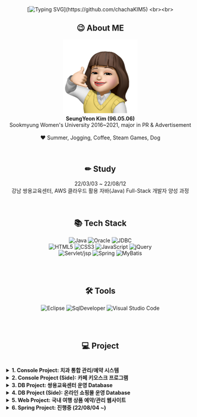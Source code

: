 <div align="center">

<br><br>
[![Typing SVG](https://readme-typing-svg.herokuapp.com?font=fira+code&color=000000&center=true&vCenter=true&lines=Hello+World%2C+I'm+SeungYeon!)](https://github.com/chachaKIM5)
<br><br>

## 😉 About ME
<img src="https://github.com/chachaKIM5/StudyNotes/blob/master/ETC/images/readmepic.png?raw=true" style="width: 200px;"><br>
<b>SeungYeon Kim (96.05.06)</b><br>
Sookmyung Women's University 2016~2021, major in PR & Advertisement
<br><br>
♥ Summer, Jogging, Coffee, Steam Games, Dog
<br><br><br>

## ✏ Study
22/03/03 ~ 22/08/12<br>
강남 쌍용교육센터, AWS 클라우드 활용 자바(Java) Full-Stack 개발자 양성 과정
<br><br><br>

## 📚 Tech Stack
![Java](https://img.shields.io/badge/java-%23ED8B00.svg?style=for-the-badge&logo=java&logoColor=white)
![Oracle](https://img.shields.io/badge/Oracle-F80000?style=for-the-badge&logo=oracle&logoColor=white)
![JDBC](https://img.shields.io/badge/JDBC-%2311AB00.svg?style=for-the-badge&logo=JDBC&logoColor=white)<br>
![HTML5](https://img.shields.io/badge/html5-%23E34F26.svg?style=for-the-badge&logo=html5&logoColor=white)
![CSS3](https://img.shields.io/badge/css3-%231572B6.svg?style=for-the-badge&logo=css3&logoColor=white)
![JavaScript](https://img.shields.io/badge/javascript-%23323330.svg?style=for-the-badge&logo=javascript&logoColor=%23F7DF1E)
![jQuery](https://img.shields.io/badge/jquery-%230769AD.svg?style=for-the-badge&logo=jquery&logoColor=white)<br>
![Servlet/jsp](https://img.shields.io/badge/Servlet/JSP-%23870000?style=for-the-badge&logo=Servlet&logoColor=white)
![Spring](https://img.shields.io/badge/spring-%236DB33F.svg?style=for-the-badge&logo=spring&logoColor=white)
![MyBatis](https://img.shields.io/badge/mybatis-%23013243.svg?style=for-the-badge&logo=mybatis&logoColor=white)

<br><br>

## 🛠 Tools
![Eclipse](https://img.shields.io/badge/Eclipse-FE7A16.svg?style=for-the-badge&logo=Eclipse&logoColor=white)
![SqlDeveloper](https://img.shields.io/badge/Sql%20Developer-white?style=for-the-badge&logo=Sql&logoColor=black)
![Visual Studio Code](https://img.shields.io/badge/Visual%20Studio%20Code-0078d7.svg?style=for-the-badge&logo=visual-studio-code&logoColor=white)

<br><br>


## 💻 Project

</div>

<br>
<details>
<summary><b>1. Console Project: 치과 통합 관리/예약 시스템</b></summary>
<div markdown="1">

<br>
<img src="https://raw.githubusercontent.com/chachaKIM5/StudyNotes/master/02.%20JAVA/src/Project/%EB%B3%91%EC%9B%90%20%ED%86%B5%ED%95%A9%EA%B4%80%EB%A6%AC%20%ED%94%84%EB%A1%9C%EA%B7%B8%EB%9E%A8/9.%20%ED%99%94%EB%A9%B4%EC%BA%A1%EC%B2%98/%EC%B4%88%EA%B8%B0%ED%99%94%EB%A9%B4/%EB%A9%94%EC%9D%B8%ED%99%94%EB%A9%B4/%EB%A9%94%EC%9D%B8%ED%99%94%EB%A9%B4.png?token=GHSAT0AAAAAABXJ7UEPMIBQVDN2IWLWDXJGYXM3R3A" style="width: 500px;"><br><br>


> 개요: JAVA 콘솔 기반, 병원 및 환자를 대상으로 전반적인 치과 업무를 다룰 수 있는 통합 프로그램 개발


<br><br>
- #### 주요 기능

구분 | 상세
:--:|--
비회원 | 회원가입, <b>로그인</b>, 비밀번호 재설정
환자 모드 | <b>병원 정보</b>, 내 진료 정보, 진료 예약, 온라인 진료 상담, <b>진료 후기 조회 및 작성</b>
관리자 모드 | 환자 진료 정보 검색 및 작성, 직원 관리, 매출액 조회, 온라인 상담 관리



- #### 진행 환경: 프로젝트 기간 12일, 인원 6명
- #### 담당 업무: 로그인, 병원 정보 및 의료진 정보 조회, 진료 후기 조회, 진료 후기 작성
<br><br>

- #### 주요 구현 화면


캡처 | 상세
:--: | --
<img src="https://raw.githubusercontent.com/chachaKIM5/StudyNotes/master/02.%20JAVA/src/Project/%EB%B3%91%EC%9B%90%20%ED%86%B5%ED%95%A9%EA%B4%80%EB%A6%AC%20%ED%94%84%EB%A1%9C%EA%B7%B8%EB%9E%A8/9.%20%ED%99%94%EB%A9%B4%EC%BA%A1%EC%B2%98/%ED%99%98%EC%9E%90/5.%20%EC%A7%84%EB%A3%8C%20%ED%9B%84%EA%B8%B0/5-2-3%20%EC%A7%84%EB%A3%8C%20%ED%9B%84%EA%B8%B0%20%EC%9E%91%EC%84%B1%20%ED%9B%84%20%EC%A1%B0%ED%9A%8C%20%EC%8B%9C%20%EB%B0%98%EC%98%81.png?token=GHSAT0AAAAAABXJ7UEPVGZZ4L6QLTTTEGE6YXM3SGQ" style="width:450px;"> | <b>진료 후기 조회</b><br>해당 치과의 의사 및 별점 목록을 확인하고 의사를 선택해 상세 후기를 조회할 수 있습니다. <br><br>[의사 목록 코드 바로가기](https://github.com/chachaKIM5/StudyNotes/blob/84e7fd25f900072903af8b3f25cd79ae5b299aab/02.%20JAVA/src/Project/%EB%B3%91%EC%9B%90%20%ED%86%B5%ED%95%A9%EA%B4%80%EB%A6%AC%20%ED%94%84%EB%A1%9C%EA%B7%B8%EB%9E%A8/7.%20%EC%86%8C%EC%8A%A4/ConsoleProjectTeam2/src/com/project/dentist/patient/review/PatientReview.java#L12) <br>[후기 조회 코드 바로가기](https://github.com/chachaKIM5/SIST_CLASS/blob/84e7fd25f900072903af8b3f25cd79ae5b299aab/02.%20JAVA/src/Project/%EB%B3%91%EC%9B%90%20%ED%86%B5%ED%95%A9%EA%B4%80%EB%A6%AC%20%ED%94%84%EB%A1%9C%EA%B7%B8%EB%9E%A8/7.%20%EC%86%8C%EC%8A%A4/ConsoleProjectTeam2/src/com/project/dentist/patient/review/PatientReview.java#L76)
<img src="https://github.com/chachaKIM5/SIST_CLASS/blob/master/02.%20JAVA/src/Project/%EB%B3%91%EC%9B%90%20%ED%86%B5%ED%95%A9%EA%B4%80%EB%A6%AC%20%ED%94%84%EB%A1%9C%EA%B7%B8%EB%9E%A8/9.%20%ED%99%94%EB%A9%B4%EC%BA%A1%EC%B2%98/%ED%99%98%EC%9E%90/5.%20%EC%A7%84%EB%A3%8C%20%ED%9B%84%EA%B8%B0/5-2-1%20%EC%A7%84%EB%A3%8C%20%ED%9B%84%EA%B8%B0%20%EC%9E%91%EC%84%B1.png?raw=true" style="width:450px;"> | <b>진료 후기 작성</b><br>진료 기록이 남아 있는 의사를 선택해 별점과 진료 후기를 작성할 수 있습니다.<br><br>[의사 선택 코드 바로가기](https://github.com/chachaKIM5/SIST_CLASS/blob/84e7fd25f900072903af8b3f25cd79ae5b299aab/02.%20JAVA/src/Project/%EB%B3%91%EC%9B%90%20%ED%86%B5%ED%95%A9%EA%B4%80%EB%A6%AC%20%ED%94%84%EB%A1%9C%EA%B7%B8%EB%9E%A8/7.%20%EC%86%8C%EC%8A%A4/ConsoleProjectTeam2/src/com/project/dentist/patient/review/PatientReview.java#L133)<br>[후기 작성 코드 바로가기](https://github.com/chachaKIM5/SIST_CLASS/blob/84e7fd25f900072903af8b3f25cd79ae5b299aab/02.%20JAVA/src/Project/%EB%B3%91%EC%9B%90%20%ED%86%B5%ED%95%A9%EA%B4%80%EB%A6%AC%20%ED%94%84%EB%A1%9C%EA%B7%B8%EB%9E%A8/7.%20%EC%86%8C%EC%8A%A4/ConsoleProjectTeam2/src/com/project/dentist/patient/review/PatientReview.java#L206)

<br><br>
- [프로젝트 요약 문서 바로가기](https://github.com/chachaKIM5/SIST_CLASS/blob/84e7fd25f900072903af8b3f25cd79ae5b299aab/02.%20JAVA/src/Project/%EB%B3%91%EC%9B%90%20%ED%86%B5%ED%95%A9%EA%B4%80%EB%A6%AC%20%ED%94%84%EB%A1%9C%EA%B7%B8%EB%9E%A8/11.%20%EC%9A%94%EC%95%BD/2%EC%A1%B0%20%EC%9A%94%EC%95%BD%20%EB%AC%B8%EC%84%9C.pdf)


<br><br><br>
</div>
</details>


<details>
<summary><b>2. Console Project (Side): 카페 키오스크 프로그램</b></summary>
<div markdown="1">

<br>
<img src="https://github.com/chachaKIM5/SIST_CLASS/blob/84e7fd25f900072903af8b3f25cd79ae5b299aab/02.%20JAVA/src/Project/%EC%B9%B4%ED%8E%98%20%ED%82%A4%EC%98%A4%EC%8A%A4%ED%81%AC/4.%20%ED%99%94%EB%A9%B4%EC%BA%A1%EC%B2%98/%EB%A9%94%EC%9D%B8%ED%99%94%EB%A9%B4.png?raw=true" style="width: 350px;"><br><br>


> 개요: JAVA 콘솔 기반, 커스텀 옵션 저장 및 빠르고 간편한 주문이 가능한 카페 키오스크·메뉴 관리 프로그램 개발


<br><br>
- #### 주요 기능

구분 | 상세
:--:|--
고객 모드 | <b>일반 주문</b>, <b>빠른 주문</b>, 장바구니
관리자 모드 | <b>관리자 암호 설정</b>, 메뉴 관리, 품절 관리, <b>판매 통계</b>



- #### 진행 환경: 프로젝트 기간 12일, 인원 3명
- #### 담당 업무: 일반 주문, 빠른 주문, 관리자 암호 설정, 판매 통계
<br><br>

- #### 주요 구현 화면


캡처 | 상세
:--: | --
<img src="https://github.com/chachaKIM5/SIST_CLASS/blob/master/ETC/images/P2-01.png?raw=true"> | <b>일반 주문</b><br>메뉴 카테고리를 고른 후 옵션(얼음량, 시럽, 샷추가, 휘핑, 토핑)을 선택, 장바구니에 담거나 커스텀 메뉴 목록에 추가할 수 있습니다.<br><br>커스텀 메뉴는 각 휴대폰 번호마다 최대 5개까지 저장됩니다. <br><br>[일반 주문 코드 바로가기](https://github.com/chachaKIM5/SIST_CLASS/blob/795d2b27c4bf87721f9c99821edf91e51a3d8ea9/02.%20JAVA/src/Project/%EC%B9%B4%ED%8E%98%20%ED%82%A4%EC%98%A4%EC%8A%A4%ED%81%AC/3.%20%EC%86%8C%EC%8A%A4/CafeProject/src/com/project/cafe/order/NormalOrder.java#L271) <br>[커스텀 메뉴 추가 코드 바로가기](https://github.com/chachaKIM5/SIST_CLASS/blob/795d2b27c4bf87721f9c99821edf91e51a3d8ea9/02.%20JAVA/src/Project/%EC%B9%B4%ED%8E%98%20%ED%82%A4%EC%98%A4%EC%8A%A4%ED%81%AC/3.%20%EC%86%8C%EC%8A%A4/CafeProject/src/com/project/cafe/order/NormalOrder.java#L540)
<img src="https://github.com/chachaKIM5/SIST_CLASS/blob/master/ETC/images/P2-02.png?raw=true"> | <b>빠른 주문</b><br>휴대폰 번호로 로그인하고, 일반 주문에서 등록한 나만의 커스텀 메뉴(메뉴+옵션 조합)를 조회하고 바로 결제할 수 있습니다.<br><br>[빠른 주문 코드 바로가기](https://github.com/chachaKIM5/SIST_CLASS/blob/d2226865db9a064e052929b62ec3f8fd578c3f45/02.%20JAVA/src/Project/%EC%B9%B4%ED%8E%98%20%ED%82%A4%EC%98%A4%EC%8A%A4%ED%81%AC/3.%20%EC%86%8C%EC%8A%A4/CafeProject/src/com/project/cafe/order/FastOrder.java#L73)

<br><br>
- [프로젝트 요약 문서 바로가기](https://github.com/chachaKIM5/SIST_CLASS/blob/d2226865db9a064e052929b62ec3f8fd578c3f45/02.%20JAVA/src/Project/%EC%B9%B4%ED%8E%98%20%ED%82%A4%EC%98%A4%EC%8A%A4%ED%81%AC/5.%20%EC%9A%94%EC%95%BD%EB%B3%B8/%EC%B9%B4%ED%8E%98%20%ED%82%A4%EC%98%A4%EC%8A%A4%ED%81%AC%20%EC%9A%94%EC%95%BD%EB%B3%B8.pdf)


<br><br><br>
</div>
</details>

<details>
<summary><b>3. DB Project: 쌍용교육센터 운영 Database</b></summary>
<div markdown="1">

<br>
<img src="https://github.com/chachaKIM5/SIST_CLASS/blob/master/03.%20Oracle/Project/%EC%8C%8D%EC%9A%A9%EA%B5%90%EC%9C%A1%EC%84%BC%ED%84%B0%20%EC%9A%B4%EC%98%81%20%ED%94%84%EB%A1%9C%EA%B7%B8%EB%9E%A8/4%EC%A1%B0%20DB%20%ED%94%84%EB%A1%9C%EC%A0%9D%ED%8A%B8/3.%20ERD/4%EC%A1%B0%20ERD%20%EC%B5%9C%EC%A2%85.png?raw=true" style="width: 650px;"><br><br>


> 개요: Oracle·ANSI-SQL·PL/SQL 기반, 관리자·교사·교육생 계정 권한별 기능 관리 및 교육센터 프로세스 운영을 위한 데이터베이스 구축


<br><br>
- #### 주요 기능

구분 | 상세
:--:|--
관리자 | 계정 로그인, 기초 정보 관리, 교사·교육생 관리, 개설 과정·과목 관리, 시험 관리 및 성적 조회, 출결 관리 및 조회
교사 | <b>계정 로그인</b>, <b>강의스케줄 조회</b>, <b>배점 입출력</b>, <b>시험 등록 및 수정</b>, 성적 입출력, 출결 관리 및 조회, <b>QnA 게시판</b>
교육생 | 계정 로그인, 성적 조회, 출결 관리 및 조회, <b>QnA게시판</b>



- #### 진행 환경: 프로젝트 기간 10일, 인원 6명
- #### 담당 업무: 교사(계정 로그인, 강의스케줄 조회, 배점 입출력, 시험 등록 및 수정), QnA 게시판 수정 및 삭제
<br><br>

- #### 주요 구현 화면


캡처 | 상세
:--: | --
<img src="https://github.com/chachaKIM5/SIST_CLASS/blob/master/ETC/images/P3-01.png?raw=true"> | <b>교사 강의스케줄 조회</b><br>교사번호 혹은 비밀번호(주민등록번호) 입력 시 본인의 강의 스케줄을 강의예정, 강의중, 강의종료로 구분해 확인할 수 있습니다.<br><br>[강의스케줄 조회 ANSI-SQL 코드 바로가기](https://github.com/chachaKIM5/SIST_CLASS/blob/10f8c389415a91788273d7b4f195b6c2438d68b8/03.%20Oracle/Project/%EC%8C%8D%EC%9A%A9%EA%B5%90%EC%9C%A1%EC%84%BC%ED%84%B0%20%EC%9A%B4%EC%98%81%20%ED%94%84%EB%A1%9C%EA%B7%B8%EB%9E%A8/4%EC%A1%B0%20DB%20%ED%94%84%EB%A1%9C%EC%A0%9D%ED%8A%B8/6.%20DML(%EC%97%85%EB%AC%B4SQL)/SQL%20%ED%8C%8C%EC%9D%BC/D-02.%20%EA%B0%95%EC%9D%98%20%EC%8A%A4%EC%BC%80%EC%A4%84%20%EC%A1%B0%ED%9A%8C.sql)
<img src="https://github.com/chachaKIM5/SIST_CLASS/blob/master/ETC/images/P3-02.png?raw=true"> | <b>QnA 게시판 수정 및 삭제</b><br>글을 남긴 학생의 학생 번호 및 비밀번호(주민등록번호) 확인 후 제목 혹은 내용을 수정하거나 글을 삭제할 수 있습니다.<br><br>[게시판 수정&삭제 PL/SQL(프로시저) 코드 바로가기](https://github.com/chachaKIM5/SIST_CLASS/blob/10f8c389415a91788273d7b4f195b6c2438d68b8/03.%20Oracle/Project/%EC%8C%8D%EC%9A%A9%EA%B5%90%EC%9C%A1%EC%84%BC%ED%84%B0%20%EC%9A%B4%EC%98%81%20%ED%94%84%EB%A1%9C%EA%B7%B8%EB%9E%A8/4%EC%A1%B0%20DB%20%ED%94%84%EB%A1%9C%EC%A0%9D%ED%8A%B8/7.%20PL-SQL/F-03.%20QnA%20plspl.sql)

<br><br>
- [프로젝트 요약 문서 바로가기](https://github.com/chachaKIM5/SIST_CLASS/blob/c864353c8fbef94dd05c66dfff33c2c6974fa0f7/03.%20Oracle/Project/%EC%8C%8D%EC%9A%A9%EA%B5%90%EC%9C%A1%EC%84%BC%ED%84%B0%20%EC%9A%B4%EC%98%81%20%ED%94%84%EB%A1%9C%EA%B7%B8%EB%9E%A8/4%EC%A1%B0%20DB%20%ED%94%84%EB%A1%9C%EC%A0%9D%ED%8A%B8/9.%20%EC%9A%94%EC%95%BD%EB%B3%B8/4%EC%A1%B0%20DB%20%ED%94%84%EB%A1%9C%EC%A0%9D%ED%8A%B8%20%EC%B5%9C%EC%A2%85%EC%9A%94%EC%95%BD%EB%B3%B8.pdf)


<br><br><br>
</div>
</details>

<details>
<summary><b>4. DB Project (Side): 온라인 쇼핑몰 운영 Database</b></summary>
<div markdown="1">

<br>
<img src="https://github.com/chachaKIM5/SIST_CLASS/blob/master/03.%20Oracle/Project/%EC%87%BC%ED%95%91%EB%AA%B0%20(%ED%86%A0%EC%9D%B4%20%ED%94%84%EB%A1%9C%EC%A0%9D%ED%8A%B8)/2.%20ERD/%EC%87%BC%ED%95%91%EB%AA%B0%20ERD.png?raw=true" style="width: 650px;"><br><br>


> 개요: Oracle·ANSI-SQL·PL/SQL 기반, 온라인 여성화 쇼핑몰의 운영 및 이용을 위한 프로그램 데이터베이스 구축


<br><br>
- #### 주요 기능

구분 | 상세
:--:|--
관리자 | <b>계정 로그인</b>, 기초 정보 관리, 판매 상품 관리, <b>주문 결제 관리</b>, <b>배송 관리</b>, <b>게시판 관리</b>
이용자 | <b>계정 로그인</b>, 상품 조회, 장바구니, 주문 결제하기, 게시판, <b>마이페이지</b>



- #### 진행 환경: 프로젝트 기간 12일, 인원 2명
- #### 담당 업무: 관리자(계정 로그인, 주문 결제 관리, 배송 관리, 게시판 관리), 이용자(계정 로그인, 마이페이지)
<br><br>

- #### 주요 구현 화면


캡처 | 상세
:--: | --
<img src="https://github.com/chachaKIM5/SIST_CLASS/blob/master/ETC/images/P4-01.png?raw=true"> | <b>고객 회원가입</b><br>아이디, 비밀번호, 이름, 주소, 휴대폰 번호, SMS 수신 동의 여부, 이메일 주소, 이메일 수신 동의 여부 입력 시 정규 표현식을 통한 유효성 검사를 거쳐 회원가입이 가능합니다. <br><br>[고객 회원가입 PL/SQL(프로시저) 코드 바로가기](https://github.com/chachaKIM5/SIST_CLASS/blob/06b2c61d29cf7d0b95e4e94399a5172ccd7da4b4/03.%20Oracle/Project/%EC%87%BC%ED%95%91%EB%AA%B0%20(%ED%86%A0%EC%9D%B4%20%ED%94%84%EB%A1%9C%EC%A0%9D%ED%8A%B8)/6.%20PLSQL/%EA%B3%A0%EA%B0%9D%20B1%20%ED%9A%8C%EC%9B%90%EA%B0%80%EC%9E%85.sql)
<img src="https://github.com/chachaKIM5/SIST_CLASS/blob/master/ETC/images/P4-02.png?raw=true"> | <b>주문 상세 내역 조회</b><br>회원 아이디와 비밀번호, 해당 회원 주문 내역 번호 중 하나를 입력하면 주문 상세 내역을 조회할 수 있습니다.<br><br>[마이페이지: 주문 상세 내역 조회 PL/SQL(프로시저) 코드 바로가기](https://github.com/chachaKIM5/SIST_CLASS/blob/06b2c61d29cf7d0b95e4e94399a5172ccd7da4b4/03.%20Oracle/Project/%EC%87%BC%ED%95%91%EB%AA%B0%20(%ED%86%A0%EC%9D%B4%20%ED%94%84%EB%A1%9C%EC%A0%9D%ED%8A%B8)/6.%20PLSQL/%EA%B3%A0%EA%B0%9D%20B7-02%20%EC%A3%BC%EB%AC%B8%20%EB%82%B4%EC%97%AD%20%EC%A1%B0%ED%9A%8C.sql)

<br><br>
- [프로젝트 요약 문서 바로가기](https://github.com/chachaKIM5/SIST_CLASS/blob/06b2c61d29cf7d0b95e4e94399a5172ccd7da4b4/03.%20Oracle/Project/%EC%87%BC%ED%95%91%EB%AA%B0%20(%ED%86%A0%EC%9D%B4%20%ED%94%84%EB%A1%9C%EC%A0%9D%ED%8A%B8)/7.%20%EC%9A%94%EC%95%BD%EB%B3%B8/%EC%87%BC%ED%95%91%EB%AA%B0%20DB%20%ED%86%A0%EC%9D%B4%20%ED%94%84%EB%A1%9C%EC%A0%9D%ED%8A%B8%20%EC%9A%94%EC%95%BD%EB%B3%B8_%EC%B5%9C%EC%A2%85.pdf)


<br><br><br>
</div>
</details>

<details>
<summary><b>5. Web Project: 국내 여행 상품 예약/관리 웹사이트</b></summary>
<div markdown="1">

<br>
<img src="https://github.com/chachaKIM5/SIST_CLASS/blob/master/ETC/images/P5-01.png?raw=true" style="width: 650px;"><br><br>


> 개요: JSP Model 2 & Ajax 사용, 국내 여행 상품(숙소, 액티비티, 렌터카 등) 통합 예약 서비스 운영과 고객 이용을 위한 웹사이트 개발


<br><br>
- #### 주요 기능

구분 | 상세
:--:|--
비회원 | <b>회원가입</b>
파트너(판매자) | 내 상품 확인, 리뷰 관리, 결제 확인, <b>매출 조회</b>, 1:1 문의 관리
회원 | <b>로그인</b>, <b>아이디·비밀번호 찾기</b>, 상품 조회 및 예약(숙소, 액티비티, 렌터카), 리뷰 작성,<br><b>마이페이지(1:1 문의, 회원 정보 조회 및 수정, 내 예약 조회, 회원 탈퇴)</b>



- #### 진행 환경: 프로젝트 기간 12일, 인원 4명
- #### 담당 업무: 비회원(회원가입), 파트너(매출 조회), 회원(로그인, 아이디·비밀번호 찾기, 마이페이지)
<br><br>

- #### 주요 구현 화면


캡처 | 상세
:--: | --
<img src="https://github.com/chachaKIM5/SIST_CLASS/blob/master/ETC/images/P5-02.png?raw=true"> | <b>고객 회원가입</b><br>아이디, 비밀번호, 비밀번호 확인, 이름, 전화번호, 생년월일, 성별 입력 후 약관 동의 및 이메일 인증을 거쳐 회원 가입을 할 수 있습니다.<br><br>[회원가입 JAVA단 코드 바로가기](https://github.com/chachaKIM5/SIST_CLASS/blob/522eee2fa4c2e92e1d0948c54b52a331970549ec/06.%20Server/TripNow/src/main/java/com/test/member/MemberAddOk.java)<br>[회원가입 View단 코드 바로가기](https://github.com/chachaKIM5/SIST_CLASS/blob/522eee2fa4c2e92e1d0948c54b52a331970549ec/06.%20Server/TripNow/src/main/webapp/WEB-INF/views/member/memberadd.jsp) <br>[이메일 인증 JAVA단 코드 바로가기](https://github.com/chachaKIM5/SIST_CLASS/blob/522eee2fa4c2e92e1d0948c54b52a331970549ec/06.%20Server/TripNow/src/main/java/com/test/member/SendEmail.java)
<img src="https://github.com/chachaKIM5/SIST_CLASS/blob/522eee2fa4c2e92e1d0948c54b52a331970549ec/ETC/images/P5-03.png"> | <b>내 예약 조회</b><br>마이페이지 접속 시 로그인한 아이디로 진행한 예약 및 가격, 예약 상태 등을 카테고리(숙소, 렌터카, 액티비티)별로 조회할 수 있습니다.<br><br>[마이페이지: 내 예약 조회 JAVA단 코드 바로가기](https://github.com/chachaKIM5/SIST_CLASS/blob/522eee2fa4c2e92e1d0948c54b52a331970549ec/06.%20Server/TripNow/src/main/java/com/test/mypage/BookList.java)<br>[마이페이지: 내 예약 조회 View단 코드 바로가기](https://github.com/chachaKIM5/SIST_CLASS/blob/522eee2fa4c2e92e1d0948c54b52a331970549ec/06.%20Server/TripNow/src/main/webapp/WEB-INF/views/mypage/booklist.jsp)
<img src="https://github.com/chachaKIM5/SIST_CLASS/blob/master/ETC/images/P5-04.png?raw=true"> | <b>매출 조회</b><br>파트너(판매자) 모드 로그인 시 각 카테고리별 상품의 월별 매출을 조회할 수 있습니다.<br><br>[파트너: 매출 조회 JAVA단 코드 바로가기](https://github.com/chachaKIM5/SIST_CLASS/blob/522eee2fa4c2e92e1d0948c54b52a331970549ec/06.%20Server/TripNow/src/main/java/com/test/partner/Sales.java)<br>[파트너: 매출 조회 View단 코드 바로가기](https://github.com/chachaKIM5/SIST_CLASS/blob/522eee2fa4c2e92e1d0948c54b52a331970549ec/06.%20Server/TripNow/src/main/webapp/WEB-INF/views/partner/sales.jsp)

<br><br>
- [프로젝트 요약 문서 바로가기](https://github.com/chachaKIM5/SIST_CLASS/blob/522eee2fa4c2e92e1d0948c54b52a331970549ec/06.%20Server/Project/5%EC%A1%B0%20WebProject%20TripNow/%5B8%5D%20%EC%9A%94%EC%95%BD/5%EC%A1%B0%20MVC2%20%ED%94%84%EB%A1%9C%EC%A0%9D%ED%8A%B8%20%EC%B5%9C%EC%A2%85%EC%9A%94%EC%95%BD%EB%B3%B8.pdf)


<br><br><br>
</div>
</details>



<details>
<summary><b>6. Spring Project: 진행중 (22/08/04 ~)</b></summary>
<div markdown="1">
</div>
</details>
